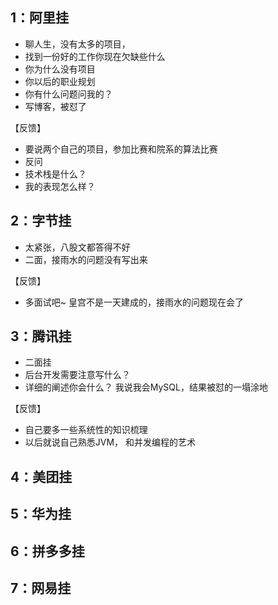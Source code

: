 ## 1：阿里挂
- 聊人生，没有太多的项目，
- 找到一份好的工作你现在欠缺些什么
- 你为什么没有项目
- 你以后的职业规划
- 你有什么问题问我的？
- 写博客，被怼了


【反馈】
- 要说两个自己的项目，参加比赛和院系的算法比赛
- 反问
- 技术栈是什么？
- 我的表现怎么样？

## 2：字节挂
- 太紧张，八股文都答得不好
- 二面，接雨水的问题没有写出来
  
【反馈】
- 多面试吧~ 皇宫不是一天建成的，接雨水的问题现在会了

## 3：腾讯挂
- 二面挂
- 后台开发需要注意写什么？
- 详细的阐述你会什么？ 我说我会MySQL，结果被怼的一塌涂地
  
【反馈】
- 自己要多一些系统性的知识梳理
- 以后就说自己熟悉JVM， 和并发编程的艺术


## 4：美团挂


## 5：华为挂


## 6：拼多多挂


## 7：网易挂




